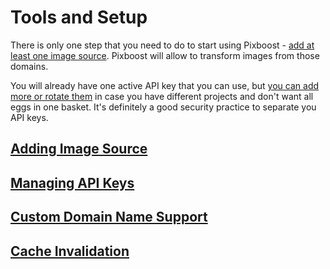 # Tools and Setup

There is only one step that you need to do to start using Pixboost - [add at least one image source](adding-image-source.md). Pixboost will allow to transform images from those domains.

You will already have one active API key that you can use, but [you can add more or rotate them](manage-api-keys.md) in case you have different projects and don't want all eggs in one basket. It's definitely a good security practice to separate you API keys.

## [Adding Image Source](https://help.pixboost.com/setup/adding-image-source.html)

## [Managing API Keys](https://help.pixboost.com/setup/manage-api-keys.html)

## [Custom Domain Name Support](https://help.pixboost.com/setup/custom-domain.html)

## [Cache Invalidation](cash-invalidation.md)

